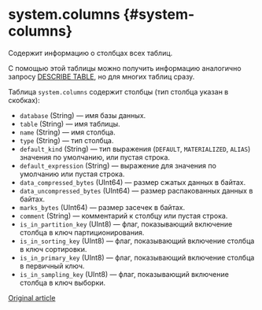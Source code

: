 # system.columns {#system-columns}

Содержит информацию о столбцах всех таблиц.

С помощью этой таблицы можно получить информацию аналогично запросу [DESCRIBE TABLE](../sql-reference/statements/misc.md#misc-describe-table), но для многих таблиц сразу.

Таблица `system.columns` содержит столбцы (тип столбца указан в скобках):

-   `database` (String) — имя базы данных.
-   `table` (String) — имя таблицы.
-   `name` (String) — имя столбца.
-   `type` (String) — тип столбца.
-   `default_kind` (String) — тип выражения (`DEFAULT`, `MATERIALIZED`, `ALIAS`) значения по умолчанию, или пустая строка.
-   `default_expression` (String) — выражение для значения по умолчанию или пустая строка.
-   `data_compressed_bytes` (UInt64) — размер сжатых данных в байтах.
-   `data_uncompressed_bytes` (UInt64) — размер распакованных данных в байтах.
-   `marks_bytes` (UInt64) — размер засечек в байтах.
-   `comment` (String) — комментарий к столбцу или пустая строка.
-   `is_in_partition_key` (UInt8) — флаг, показывающий включение столбца в ключ партиционирования.
-   `is_in_sorting_key` (UInt8) — флаг, показывающий включение столбца в ключ сортировки.
-   `is_in_primary_key` (UInt8) — флаг, показывающий включение столбца в первичный ключ.
-   `is_in_sampling_key` (UInt8) — флаг, показывающий включение столбца в ключ выборки.

[Original article](https://clickhouse.tech/docs/ru/operations/system_tables/columns) <!--hide-->
